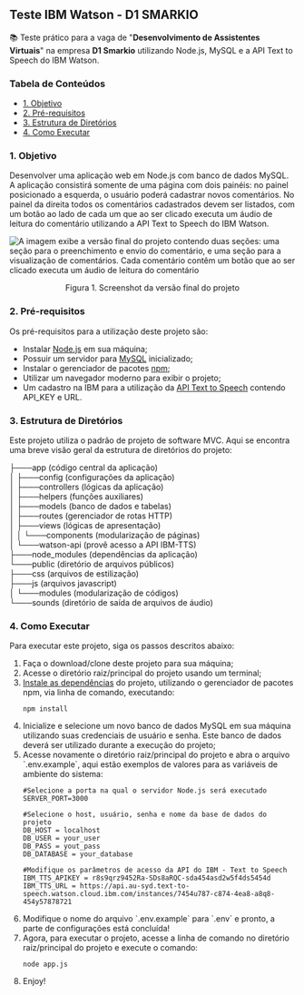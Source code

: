 
## Teste IBM Watson - D1 SMARKIO

:books: Teste prático para a vaga de "**Desenvolvimento de Assistentes Virtuais**" na empresa **D1 Smarkio** utilizando Node.js, MySQL e a API Text to Speech do IBM Watson.

<h3 id="content">Tabela de Conteúdos</h3>
<ul>
	<li><a href="#objetive">1. Objetivo</a></li>
	<li><a href="#requirements">2. Pré-requisitos</a></li>
	<li><a href="#directories">3. Estrutura de Diretórios</a></li>
	<li><a href="#execute">4. Como Executar</a></li>
</ul>

<h3 id="objetive">1. Objetivo</h3>

Desenvolver uma aplicação web em Node.js com banco de dados MySQL. A aplicação consistirá somente de uma página com dois painéis: no painel
posicionado a esquerda, o usuário poderá cadastrar novos comentários. No painel da direita todos os comentários cadastrados devem ser listados, com um botão ao lado de cada um que ao ser clicado executa um áudio de leitura do comentário utilizando a API Text to Speech do IBM Watson.

![A imagem exibe a versão final do projeto contendo duas seções: uma seção para o preenchimento e envio do comentário, e uma seção para a visualização de comentários. Cada comentário contêm um botão que ao ser clicado executa um áudio de leitura do comentário](https://lh3.googleusercontent.com/9bP-PZSMAUjs7nFrsCPw57ViPgs3acvBAeRrnL1-3SGkua5kBjQZVXKy-daYQw6ft4ubQbA_2a9_vQoTxWdqhPkpMwX1OQ-MZeJVKQtGxsmbAJbJwIrsWWFoIOFiPT5vJrWY6qoB2GPRJgyInyxIjREJsYe1rrXD04VvYrXyPBRLiNlPiOVawn9qwAEDnUJclhj3sFlR5lBxQMDXwN-358TWbkevvwRdTRJsMyJpo6PlSVAgWYv__KYd2PymeRDz7b8idKe4OHjU3WGUyG-MteGHbzc9WWGHh7hijjhMVwuH2CTUh-UXGfR9f2Px1XAZYOStSU52GWKmKNzhpctBpCjv63xFNxqYsuZvQoP5ceZ-QYtNuT6eB-5SzaM8ndS6DHeBVcxSzvo2rRDzrl_eyEfn3U2IxtCg-_w9BDWrATrQxTqW1l3teru-UtsUuA-8tJkrDFfimyKrCWgj1IuhS_jA3fxTzZwKEQwUdt8LxSCcHBZuyf00qI7Y9QbmyUEZwxIb7jmPz77IESoQxXlLhifJJvP6ByVUcoe-Q_J4T405TTNpzDgm0ggU33mPfZSf9Gggl6dlAu7eeiMTyKthjQWsHLC_w--0pnmjnlWIiP61eLOiY2fWjjp7Rq28rYTvCtl_z7a2SCdgk7KmY2Rf2Ie-2fmQ_STBWMaJ1BV530mqZC9UzYOF-4AjaQJGJCo5_bX-NobFnQ38wDEgYDDAYlI=w1085-h489-no)
<p align="center"> Figura 1. Screenshot da versão final do projeto</p>

<h3 id="requirements">2. Pré-requisitos</h3>

Os pré-requisitos para a utilização deste projeto são:

<ul>
	<li>Instalar <a target="_blank" href="https://nodejs.org/en/">Node.js</a> em sua máquina;</li>
	<li>Possuir um servidor para <a target="_blank" href="https://dev.mysql.com/downloads/mysql/">MySQL</a> inicializado;</li>
	<li> Instalar o gerenciador de pacotes <a target="_blank" href="https://www.npmjs.com">npm</a>;
	<li>Utilizar um navegador moderno para exibir o projeto;</li>
	<li>Um cadastro na IBM para a utilização da <a target="_blank" href="https://www.ibm.com/cloud/watson-text-to-speech">API Text to
Speech</a> contendo API_KEY e URL.</li>
</ul>

<h3 id="directories">3. Estrutura de Diretórios</h3>
Este projeto utiliza o padrão de projeto de software MVC. Aqui se encontra uma breve visão geral da estrutura de diretórios do projeto:

├───app (código central da aplicação)<br>
│   ├───config (configurações da aplicação)<br>
│   ├───controllers (lógicas da aplicação)<br>
│   ├───helpers (funções auxiliares)<br>
│   ├───models (banco de dados e tabelas)<br>
│   ├───routes (gerenciador de rotas HTTP)<br>
│   ├───views (lógicas de apresentação)<br>
│   │   └───components (modularização de páginas)<br>
│   └───watson-api (provê acesso a API IBM-TTS)<br>
├───node_modules (dependências da aplicação)<br>
└───public (diretório de arquivos públicos)<br>
	    ├───css (arquivos de estilização)<br>
	    ├───js (arquivos javascript)<br>
	    │   └───modules (modularização de códigos)<br>
	    └───sounds (diretório de saída de arquivos de áudio)<br>
    
<h3 id="execute">4. Como Executar</h3>
Para executar este projeto, siga os passos descritos abaixo:
<ol>
	<li>Faça o  download/clone deste projeto para sua máquina;</li>
	<li>Acesse o diretório raiz/principal do projeto usando um terminal;</li>
	<li><a target="_blank" href="https://docs.npmjs.com/cli/v7/commands/npm-install">Instale as dependências</a> do projeto, utilizando o gerenciador de pacotes npm, via linha de comando, executando: 
	
```
npm install
```
<li>Inicialize e selecione um novo banco de dados MySQL em sua máquina utilizando suas credenciais de usuário e senha. Este banco de dados deverá ser utilizado durante a execução do projeto;</li>
<li>Acesse novamente o diretório raiz/principal do projeto e abra o arquivo `.env.example`, aqui estão exemplos de valores para as variáveis de ambiente do sistema: </li>

```
#Selecione a porta na qual o servidor Node.js será executado
SERVER_PORT=3000

#Selecione o host, usuário, senha e nome da base de dados do projeto
DB_HOST = localhost
DB_USER = your_user
DB_PASS = yout_pass
DB_DATABASE = your_database

#Modifique os parâmetros de acesso da API do IBM - Text to Speech
IBM_TTS_APIKEY = r8s9qrz9452Ra-SDs8aRQC-sda454asd2w5f4ds5454d
IBM_TTS_URL = https://api.au-syd.text-to-speech.watson.cloud.ibm.com/instances/7454u787-c874-4ea8-a8q8-454y57878721
```

<li>Modifique o nome do arquivo `.env.example` para `.env` e pronto, a  parte de configurações está concluída! </li>
<li>Agora, para executar o projeto, acesse a linha de comando no diretório raiz/principal do projeto e execute o comando:</li>

```
node app.js
```

<li>Enjoy!</li>
</ol>

